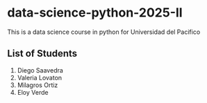 # data-science-python-2025-II
This is a data science course in python for Universidad del Pacifico

## List of Students 
1. Diego Saavedra
2. Valeria Lovaton
3. Milagros Ortiz
4. Eloy Verde
